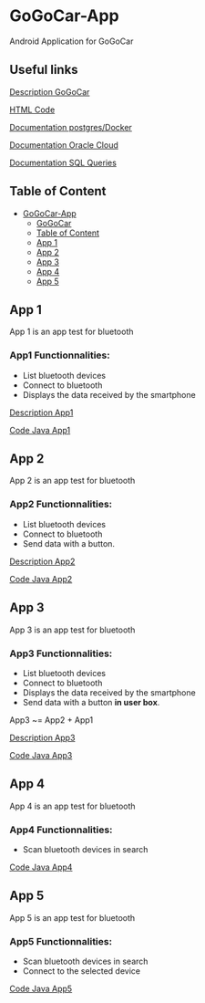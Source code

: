 # GoGoCar-App

Android Application for GoGoCar

## Useful links

[Description GoGoCar](./GoGoCar)

[HTML Code](./GoGoCar/app/src/main/assets/)

[Documentation postgres/Docker](./GoGoCar/Doc.md)

[Documentation Oracle Cloud](./GoGoCar/Oracle_cloud.md)

[Documentation SQL Queries](./GoGoCar/SQLQuery.md)

## Table of Content

- [GoGoCar-App](#gogocar-app)
  - [GoGoCar](#gogocar)
  - [Table of Content](#table-of-content)
  - [App 1](#app-1)
  - [App 2](#app-2)
  - [App 3](#app-3)
  - [App 4](#app-4)
  - [App 5](#app-5)


## App 1

App 1 is an app test for bluetooth 

### App1 Functionnalities:

* List bluetooth devices
* Connect to bluetooth
* Displays the data received by the smartphone

[Description App1](./App1)

[Code Java App1](./App1/app/src/main/java/com/example/app1/)

## App 2

App 2 is an app test for bluetooth

### App2 Functionnalities:

* List bluetooth devices
* Connect to bluetooth
* Send data with a button.

[Description App2](./App2)

[Code Java App2](./App2/app/src/main/java/com/example/app2/)

## App 3

App 3 is an app test for bluetooth

### App3 Functionnalities:

* List bluetooth devices
* Connect to bluetooth
* Displays the data received by the smartphone
* Send data with a button **in user box**.

App3 ~= App2 + App1

[Description App3](./App3)

[Code Java App3](./App3/app/src/main/java/com/example/app3/)

## App 4

App 4 is an app test for bluetooth

### App4 Functionnalities:

* Scan bluetooth devices in search

[Code Java App4](./App4/app/src/main/java/com/example/app4/)

## App 5

App 5 is an app test for bluetooth

### App5 Functionnalities:

* Scan bluetooth devices in search
* Connect to the selected device

[Code Java App5](./App5/app/src/main/java/com/example/app5/)
